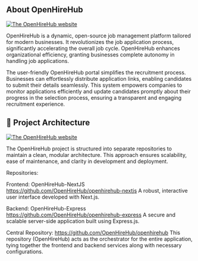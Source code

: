 ## About OpenHireHub

<a href="https://graceful-sunshine-7db.notion.site/Job-Portal-OpenHireHub-781b220d272243d2828376fa76833ea4?pvs=4" title="OpenHireHub - Empower Talent, Recruit with Assurance.
">
    <img src="https://wzpgifvdurjfzxzadalr.supabase.co/storage/v1/object/public/openhirehub/github-banner-openhirehub.png" alt="The OpenHireHub website">
</a>


OpenHireHub is a dynamic, open-source job management platform tailored for modern businesses. It revolutionizes the job application process, significantly accelerating the overall job cycle. OpenHireHub enhances organizational efficiency, granting businesses complete autonomy in handling job applications.

The user-friendly OpenHireHub portal simplifies the recruitment process. Businesses can effortlessly distribute application links, enabling candidates to submit their details seamlessly. This system empowers companies to monitor applications efficiently and update candidates promptly about their progress in the selection process, ensuring a transparent and engaging recruitment experience.

## 🚀 Project Architecture

<a href="https://graceful-sunshine-7db.notion.site/Job-Portal-OpenHireHub-781b220d272243d2828376fa76833ea4?pvs=4" title="OpenHireHub - Empower Talent, Recruit with Assurance.
">
    <img src="https://wzpgifvdurjfzxzadalr.supabase.co/storage/v1/object/public/openhirehub/arch-strategy.png" alt="The OpenHireHub website">
</a>

The OpenHireHub project is structured into separate repositories to maintain a clean, modular architecture. This approach ensures scalability, ease of maintenance, and clarity in development and deployment.

Repositories: <br/>

Frontend: OpenHireHub-NextJS https://github.com/OpenHireHub/openhirehub-nextjs
A robust, interactive user interface developed with Next.js.

Backend: OpenHireHub-Express https://github.com/OpenHireHub/openhirehub-express
A secure and scalable server-side application built using Express.js.

Central Repository: https://github.com/OpenHireHub/openhirehub
This repository (OpenHireHub) acts as the orchestrator for the entire application, tying together the frontend and backend services along with necessary configurations.